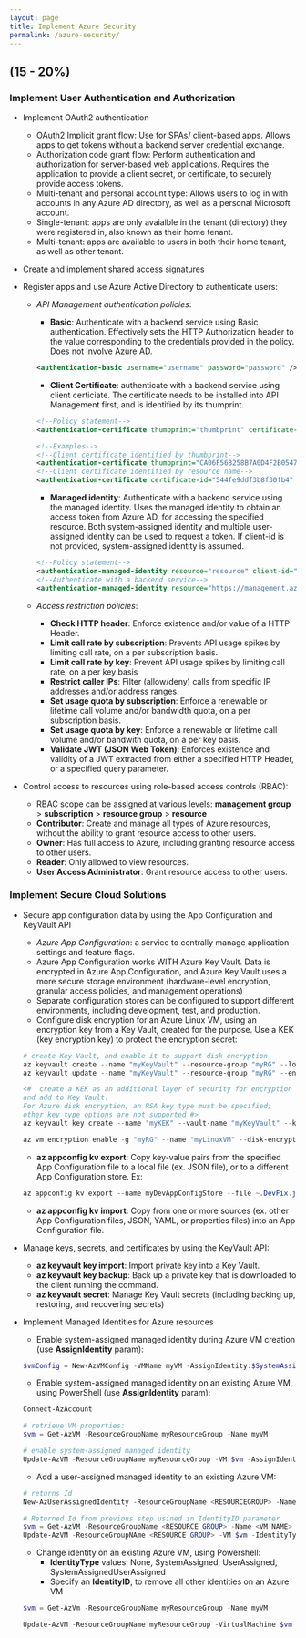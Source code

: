 ```yaml
---
layout: page
title: Implement Azure Security
permalink: /azure-security/
---
```


## (15 - 20%)

### Implement User Authentication and Authorization

- Implement OAuth2 authentication
  - OAuth2 Implicit grant flow: Use for SPAs/ client-based apps. Allows apps to get tokens without a backend server credential exchange.
  - Authorization code grant flow: Perform authentication and authorization for server-based web applications. Requires the application to provide a client secret, or certificate, to securely provide access tokens.
  - Multi-tenant and personal account type: Allows users to log in with accounts in any Azure AD directory, as well as a personal Microsoft account.
  - Single-tenant: apps are only avaialble in the tenant (directory) they were registered in, also known as their home tenant.
  - Multi-tenant: apps are available to users in both their home tenant, as well as other tenant.
- Create and implement shared access signatures
- Register apps and use Azure Active Directory to authenticate users:

  - _API Management authentication policies_:

    - **Basic**: Authenticate with a backend service using Basic authentication. Effectively sets the HTTP Authorization header to the value corresponding to the credentials provided in the policy. Does not involve Azure AD.

    ```xml
    <authentication-basic username="username" password="password" />
    ```

    - **Client Certificate**: authenticate with a backend service using client certiciate. The certificate needs to be installed into API Management first, and is identified by its thumprint.

    ```xml
    <!--Policy statement-->
    <authentication-certificate thumbprint="thumbprint" certificate-id="resource name" />

    <!--Examples-->
    <!--Client certificate identified by thumbprint-->
    <authentication-certificate thumbprint="CA06F56B258B7A0D4F2B05470939478" />
    <!--Client certificate identified by resource name-->
    <authentication-certificate certificate-id="544fe9ddf3b8f30fb4" />
    ```

    - **Managed identity**: Authenticate with a backend service using the managed identity. Uses the managed identity to obtain an access token from Azure AD, for accessing the specified resource. Both system-assigned identity and multiple user-assigned identity can be used to request a token. If client-id is not provided, system-assigned identity is assumed.

    ```xml
    <!--Policy statement-->
    <authentication-managed-identity resource="resource" client-id="clientid of user-assigned identity" output-token-variable-name="token-variable" ignore-error="true|false" />
    <!--Authenticate with a backend service-->
    <authentication-managed-identity resource="https://management.azure.com/" /> <!--Azure Resource Manager-->
    ```

  - _Access restriction policies_:
    - **Check HTTP header**: Enforce existence and/or value of a HTTP Header.
    - **Limit call rate by subscription**: Prevents API usage spikes by limiting call rate, on a per subscription basis.
    - **Limit call rate by key**: Prevent API usage spikes by limiting call rate, on a per key basis
    - **Restrict caller IPs**: Filter (allow/deny) calls from specific IP addresses and/or address ranges.
    - **Set usage quota by subscription**: Enforce a renewable or lifetime call volume and/or bandwidth quota, on a per subscription basis.
    - **Set usage quota by key**: Enforce a renewable or lifetime call volume and/or bandwith quota, on a per key basis.
    - **Validate JWT (JSON Web Token)**: Enforces existence and validity of a JWT extracted from either a specified HTTP Header, or a specified query parameter.

- Control access to resources using role-based access controls (RBAC):
  - RBAC scope can be assigned at various levels: **management group** > **subscription** > **resource group** > **resource**
  - **Contributor**: Create and manage all types of Azure resources, without the ability to grant resource access to other users.
  - **Owner**: Has full access to Azure, including granting resource access to other users.
  - **Reader**: Only allowed to view resources.
  - **User Access Administrator**: Grant resource access to other users.

### Implement Secure Cloud Solutions

- Secure app configuration data by using the App Configuration and KeyVault API

  - _Azure App Configuration_: a service to centrally manage application settings and feature flags.
  - Azure App Configuration works WITH Azure Key Vault. Data is encrypted in Azure App Configuration, and Azure Key Vault uses a more secure storage environment (hardware-level encryption, granular access policies, and management operations)
  - Separate configuration stores can be configured to support different environments, including development, test, and production.
  - Configure disk encryption for an Azure Linux VM, using an encryption key from a Key Vault, created for the purpose. Use a KEK (key encryption key) to protect the encryption secret:

  ```powershell
  # create Key Vault, and enable it to support disk encryption
  az keyvault create --name "myKeyVault" --resource-group "myRG" --location "eastus"
  az keyvault update --name "myKeyVault" --resource-group "myRG" --enabled-for-disk-encryption "true"

  <#  create a KEK as an additional layer of security for encryption keys,
  and add to Key Vault.
  For Azure disk encryption, an RSA key type must be specified;
  other key type options are not supported #>
  az keyvault key create --name "myKEK" --vault-name "myKeyVault" --kty RSA-HSM

  az vm encryption enable -g "myRG" --name "myLinuxVM" --disk-encryption-keyvault "myKeyVault" --key-encryption-key "myKEK"
  ```

  - **az appconfig kv export**: Copy key-value pairs from the specified App Configuration file to a local file (ex. JSON file), or to a different App Configuration store. Ex:

  ```powershell
  az appconfig kv export --name myDevAppConfigStore --file ~.DevFix.json
  ```

  - **az appconfig kv import**: Copy from one or more sources (ex. other App Configuration files, JSON, YAML, or properties files) into an App Configuration file.

- Manage keys, secrets, and certificates by using the KeyVault API:
  - **az keyvault key import**: Import private key into a Key Vault.
  - **az keyvault key backup**: Back up a private key that is downloaded to the client running the command.
  - **az keyvault secret**: Manage Key Vault secrets (including backing up, restoring, and recovering secrets)
- Implement Managed Identities for Azure resources

  - Enable system-assigned managed identity during Azure VM creation (use **AssignIdentity** param):

  ```powershell
  $vmConfig = New-AzVMConfig -VMName myVM -AssignIdentity:$SystemAssigned ...
  ```

  - Enable system-assigned managed identity on an existing Azure VM, using PowerShell (use **AssignIdentity** param):

  ```powershell
  Connect-AzAccount

  # retrieve VM properties:
  $vm = Get-AzVM -ResourceGroupName myResourceGroup -Name myVM

  # enable system-assigned managed identity
  Update-AzVM -ResourceGroupName myResourceGroup -VM $vm -AssignIdentity:$SystemAssigned
  ```

  - Add a user-assigned managed identity to an existing Azure VM:

  ```powershell
  # returns Id
  New-AzUserAssignedIdentity -ResourceGroupName <RESOURCEGROUP> -Name <USER ASSIGNED IDENTITY NAME>

  # Returned Id from previous step usined in IdentityID parameter
  $vm = Get-AzVM -ResourceGroupName <RESOURCE GROUP> -Name <VM NAME>
  Update-AzVM -ResourceGroupNAme <RESOURCE GROUP> -VM $vm -IdentityType UserAssigned -IdentityID "/subscriptions/<SUBSCRIPTION ID>/resourcegroups/<RESOURCE GROUP>/providers/Microsoft.ManagedIdentity/userAssignedIdentities/<USER ASSIGNED IDENTITY NAME>"
  ```

  - Change identity on an existing Azure VM, using Powershell:
    - **IdentityType** values: None, SystemAssigned, UserAssigned, SystemAssignedUserAssigned
    - Specify an **IdentityID**, to remove all other identities on an Azure VM

  ```powershell
  $vm = Get-AzVm -ResourceGroupName myResourceGroup -Name myVM

  Update-AzVM -ResourceGroupName myResourceGroup -VirtualMachine $vm -IdentityType UserAssigned -IdentityID <USER ASSIGNED IDENTITY NAME>
  ```
